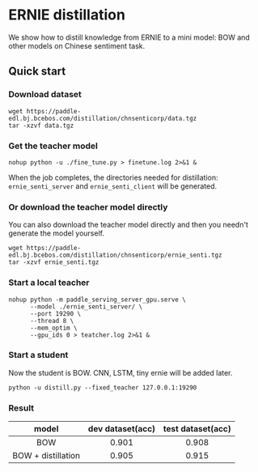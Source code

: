# ERNIE distillation
We show how to distill knowledge from ERNIE to a mini model: BOW and other models on Chinese sentiment task.

## Quick start
### Download dataset
```
wget https://paddle-edl.bj.bcebos.com/distillation/chnsenticorp/data.tgz
tar -xzvf data.tgz
```

### Get the teacher model
```
nohup python -u ./fine_tune.py > finetune.log 2>&1 &
```

When the job completes, the directories needed for distillation: `ernie_senti_server` and `ernie_senti_client` will be generated.

### Or download the teacher model directly
You can also download the teacher model directly and then you needn't generate the model yourself.

```
wget https://paddle-edl.bj.bcebos.com/distillation/chnsenticorp/ernie_senti.tgz
tar -xzvf ernie_senti.tgz
```

### Start a local teacher
```
nohup python -m paddle_serving_server_gpu.serve \
      --model ./ernie_senti_server/ \
      --port 19290 \
      --thread 8 \
      --mem_optim \
      --gpu_ids 0 > teatcher.log 2>&1 &
```

### Start a student
Now the student is BOW. CNN, LSTM, tiny ernie will be added later.

```
python -u distill.py --fixed_teacher 127.0.0.1:19290
```

### Result
| model | dev dataset(acc) | test dataset(acc) |
| :----: | :-----: | :----: |
| BOW     |  0.901    | 0.908 |
| BOW + distillation | 0.905 | 0.915 |
